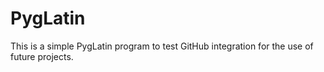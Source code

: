 # PygLatin
This is a simple PygLatin program to test GitHub integration for the use of future projects.
